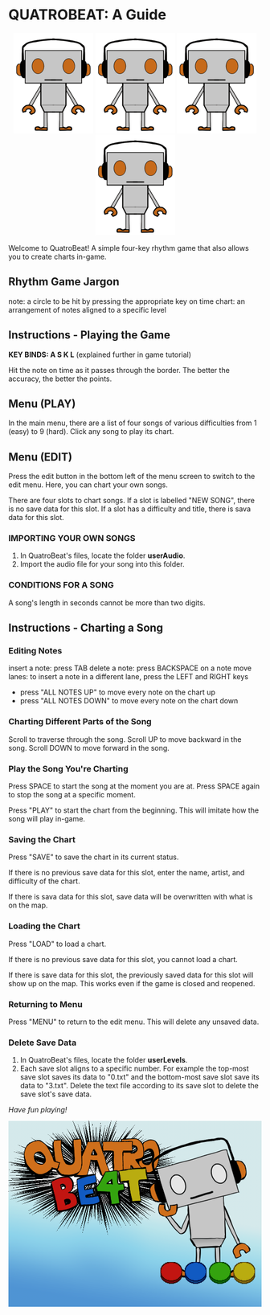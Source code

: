 # QUATROBEAT: A Guide
<p align = "center">
  <img src = "images/robotoDance.gif" height = 200px> 
  <img src = "images/robotoMiss.gif" height = 200px> 
  <img src = "images/robotoDance.gif" height = 200px> 
  <img src = "images/robotoDance.gif" height = 200px> 
</p>

Welcome to QuatroBeat! A simple four-key rhythm game that also allows you to create charts in-game. 

## Rhythm Game Jargon
note: a circle to be hit by pressing the appropriate key on time
chart: an arrangement of notes aligned to a specific level

## Instructions - Playing the Game 
**KEY BINDS: A S K L** (explained further in game tutorial)

Hit the note on time as it passes through the border.
The better the accuracy, the better the points. 

## Menu (PLAY) 
In the main menu, there are a list of four songs of various difficulties from 1 (easy) to 9 (hard). Click any song to play its chart. 

## Menu (EDIT)
Press the edit button in the bottom left of the menu screen to switch to the edit menu. Here, you can chart your own songs. 

There are four slots to chart songs. If a slot is labelled "NEW SONG", there is no save data for this slot. If a slot has a difficulty and title, there is sava data for this slot. 

### IMPORTING YOUR OWN SONGS
1. In QuatroBeat's files, locate the folder **userAudio**.
2. Import the audio file for your song into this folder.

### CONDITIONS FOR A SONG
A song's length in seconds cannot be more than two digits.

## Instructions - Charting a Song
### Editing Notes
insert a note: press TAB 
delete a note: press BACKSPACE on a note 
move lanes: to insert a note in a different lane, press the LEFT and RIGHT keys

- press "ALL NOTES UP" to move every note on the chart up
- press "ALL NOTES DOWN" to move every note on the chart down 

### Charting Different Parts of the Song
Scroll to traverse through the song. 
Scroll UP to move backward in the song. 
Scroll DOWN to move forward in the song. 

### Play the Song You're Charting 
Press SPACE to start the song at the moment you are at. 
Press SPACE again to stop the song at a specific moment.

Press "PLAY" to start the chart from the beginning. This will imitate how the song will play in-game. 

### Saving the Chart
Press "SAVE" to save the chart in its current status. 

If there is no previous save data for this slot, enter the name, artist, and difficulty of the chart. 

If there is sava data for this slot, save data will be overwritten with what is on the map. 

### Loading the Chart
Press "LOAD" to load a chart. 

If there is no previous save data for this slot, you cannot load a chart. 

If there is save data for this slot, the previously saved data for this slot will show up on the map. This works even if the game is closed and reopened. 

### Returning to Menu
Press "MENU" to return to the edit menu. This will delete any unsaved data. 

### Delete Save Data
1. In QuatroBeat's files, locate the folder **userLevels**.
2. Each save slot aligns to a specific number. For example the top-most save slot saves its data to "0.txt" and the bottom-most save slot save its data to "3.txt". Delete the text file according to its save slot to delete the save slot's save data.


*Have fun playing!*

<p align = "center">
  <img src = "images/titleScreen.png"> 
</p>
